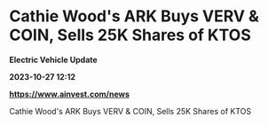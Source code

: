# Cathie Wood's ARK Buys VERV & COIN, Sells 25K Shares of KTOS
**Electric Vehicle Update**

**2023-10-27 12:12**

**https://www.ainvest.com/news**

Cathie Wood's ARK Buys VERV & COIN, Sells 25K Shares of KTOS